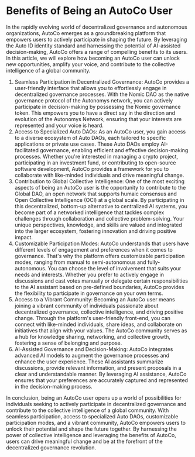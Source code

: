 # Benefits of Being an AutoCo User

In the rapidly evolving world of decentralized governance and autonomous organizations, AutoCo emerges as a groundbreaking platform that empowers users to actively participate in shaping the future. By leveraging the Auto ID identity standard and harnessing the potential of AI-assisted decision-making, AutoCo offers a range of compelling benefits to its users. In this article, we will explore how becoming an AutoCo user can unlock new opportunities, amplify your voice, and contribute to the collective intelligence of a global community.

1. Seamless Participation in Decentralized Governance: AutoCo provides a user-friendly interface that allows you to effortlessly engage in decentralized governance processes. With the Nomic DAO as the native governance protocol of the Autonomys network, you can actively participate in decision-making by possessing the Nomic governance token. This empowers you to have a direct say in the direction and evolution of the Autonomys Network, ensuring that your interests are represented and your voice is heard.
2. Access to Specialized Auto DAOs: As an AutoCo user, you gain access to a diverse ecosystem of Auto DAOs, each tailored to specific applications or private use cases. These Auto DAOs employ AI-facilitated governance, enabling efficient and effective decision-making processes. Whether you're interested in managing a crypto project, participating in an investment fund, or contributing to open-source software development, AutoCo provides a framework for you to collaborate with like-minded individuals and drive meaningful change.
3. Contribution to Global Collective Intelligence: One of the most exciting aspects of being an AutoCo user is the opportunity to contribute to the Global DAO, an open network that supports humaic consensus and Open Collective Intelligence (OCI) at a global scale. By participating in this decentralized, bottom-up alternative to centralized AI systems, you become part of a networked intelligence that tackles complex challenges through collaboration and collective problem-solving. Your unique perspectives, knowledge, and skills are valued and integrated into the larger ecosystem, fostering innovation and driving positive impact.
4. Customizable Participation Modes: AutoCo understands that users have different levels of engagement and preferences when it comes to governance. That's why the platform offers customizable participation modes, ranging from manual to semi-autonomous and fully-autonomous. You can choose the level of involvement that suits your needs and interests. Whether you prefer to actively engage in discussions and cast votes manually or delegate certain responsibilities to the AI assistant based on pre-defined boundaries, AutoCo provides the flexibility to participate in governance on your own terms.
5. Access to a Vibrant Community: Becoming an AutoCo user means joining a vibrant community of individuals passionate about decentralized governance, collective intelligence, and driving positive change. Through the platform's user-friendly front-end, you can connect with like-minded individuals, share ideas, and collaborate on initiatives that align with your values. The AutoCo community serves as a hub for knowledge sharing, networking, and collective growth, fostering a sense of belonging and purpose.
6. AI-Assisted Governance and Decision-Making: AutoCo integrates advanced AI models to augment the governance processes and enhance the user experience. These AI assistants summarize discussions, provide relevant information, and present proposals in a clear and understandable manner. By leveraging AI assistance, AutoCo ensures that your preferences are accurately captured and represented in the decision-making process.

In conclusion, being an AutoCo user opens up a world of possibilities for individuals seeking to actively participate in decentralized governance and contribute to the collective intelligence of a global community. With seamless participation, access to specialized Auto DAOs, customizable participation modes, and a vibrant community, AutoCo empowers users to unlock their potential and shape the future together. By harnessing the power of collective intelligence and leveraging the benefits of AutoCo, users can drive meaningful change and be at the forefront of the decentralized governance revolution.
